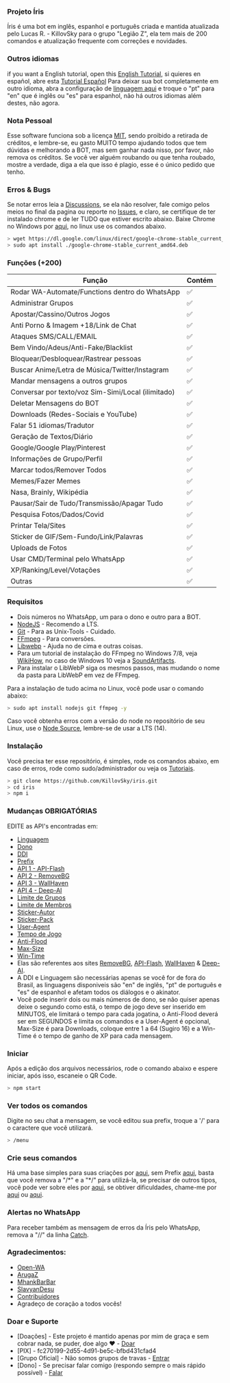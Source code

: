 ### Projeto Íris
Íris é uma bot em inglês, espanhol e português criada e mantida atualizada pelo Lucas R. - KillovSky para o grupo "Legião Z", ela tem mais de 200 comandos e atualização frequente com correções e novidades.

### Outros idiomas
if you want a English tutorial, open this [English Tutorial](https://github.com/KillovSky/iris/blob/main/.readme/en/README.md), si quieres en español, abre esta [Tutorial Español](https://github.com/KillovSky/iris/blob/main/.readme/es/README.md)
Para deixar sua bot completamente em outro idioma, abra a configuração de [linguagem aqui](https://github.com/KillovSky/iris/blob/main/lib/config/config.json#2) e troque o "pt" para "en" que é inglês ou "es" para espanhol, não há outros idiomas além destes, não agora.

### Nota Pessoal
Esse software funciona sob a licença [MIT](http://escolhaumalicenca.com.br/licencas/mit/), sendo proibido a retirada de créditos, e lembre-se, eu gasto MUITO tempo ajudando todos que tem dúvidas e melhorando a BOT, mas sem ganhar nada nisso, por favor, não remova os créditos.
Se você ver alguém roubando ou que tenha roubado, mostre a verdade, diga a ela que isso é plagio, esse é o único pedido que tenho.

### Erros & Bugs
Se notar erros leia a [Discussions](https://github.com/KillovSky/iris/discussions), se ela não resolver, fale comigo pelos meios no final da pagina ou reporte no [Issues](https://github.com/KillovSky/iris/issues), e claro, se certifique de ter instalado chrome e de ler TUDO que estiver escrito abaixo.
Baixe Chrome no Windows por [aqui](https://www.google.com/chrome), no linux use os comandos abaixo.

```bash
> wget https://dl.google.com/linux/direct/google-chrome-stable_current_amd64.deb
> sudo apt install ./google-chrome-stable_current_amd64.deb
```

### Funções (+200)

| Função |Contém|
| ------------- | ------------- |
| Rodar WA-Automate/Functions dentro do WhatsApp |✅|
| Administrar Grupos |✅|
| Apostar/Cassino/Outros Jogos |✅|
| Anti Porno & Imagem +18/Link de Chat |✅|
| Ataques SMS/CALL/EMAIL |✅|
| Bem Vindo/Adeus/Anti-Fake/Blacklist |✅|
| Bloquear/Desbloquear/Rastrear pessoas |✅|
| Buscar Anime/Letra de Música/Twitter/Instagram |✅|
| Mandar mensagens a outros grupos |✅|
| Conversar por texto/voz Sim-Simi/Local (ilimitado) |✅|
| Deletar Mensagens do BOT |✅|
| Downloads (Redes-Sociais e YouTube) |✅|
| Falar 51 idiomas/Tradutor |✅|
| Geração de Textos/Diário |✅|
| Google/Google Play/Pinterest |✅|
| Informações de Grupo/Perfil |✅|
| Marcar todos/Remover Todos |✅|
| Memes/Fazer Memes |✅|
| Nasa, Brainly, Wikipédia |✅|
| Pausar/Sair de Tudo/Transmissão/Apagar Tudo |✅|
| Pesquisa Fotos/Dados/Covid |✅|
| Printar Tela/Sites |✅||
| Sticker de GIF/Sem-Fundo/Link/Palavras |✅|
| Uploads de Fotos |✅|
| Usar CMD/Terminal pelo WhatsApp |✅|
| XP/Ranking/Level/Votações |✅|
| Outras |✅|

### Requisitos

- Dois números no WhatsApp, um para o dono e outro para a BOT.
- [NodeJS](https://nodejs.org) - Recomendo a LTS.
- [Git](https://git-scm.com) - Para as Unix-Tools - Cuidado.
- [FFmpeg](https://ffmpeg.org) - Para conversões.
- [Libwebp](https://developers.google.com/speed/webp/download) - Ajuda no de cima e outras coisas.
- Para um tutorial de instalação do FFmpeg no Windows 7/8, veja [WikiHow](https://pt.wikihow.com/Instalar-o-FFmpeg-no-Windows), no caso de Windows 10 veja a [SoundArtifacts](https://soundartifacts.com/pt/how-to/186-how-to-install-ffmpeg-on-windows-10-amp-add-ffmpeg-to-windows-path.html).
- Para instalar o LibWebP siga os mesmos passos, mas mudando o nome da pasta para LibWebP em vez de FFmpeg.

Para a instalação de tudo acima no Linux, você pode usar o comando abaixo:

```bash
> sudo apt install nodejs git ffmpeg -y
```

Caso você obtenha erros com a versão do node no repositório de seu Linux, use o [Node Source](https://github.com/nodesource/distributions), lembre-se de usar a LTS (14).

### Instalação
Você precisa ter esse repositório, é simples, rode os comandos abaixo, em caso de erros, rode como sudo/administrador ou veja os [Tutoriais](https://github.com/KillovSky/iris/discussions/28).

```bash
> git clone https://github.com/KillovSky/iris.git
> cd iris
> npm i
```

### Mudanças OBRIGATÓRIAS
EDITE as API's encontradas em:

- [Linguagem](https://github.com/KillovSky/iris/blob/main/lib/config/Bot/config.json#2)
- [Dono](https://github.com/KillovSky/iris/blob/main/lib/config/Bot/config.json#3)
- [DDI](https://github.com/KillovSky/iris/blob/main/lib/config/Bot/config.json#4)
- [Prefix](https://github.com/KillovSky/iris/blob/main/lib/config/Bot/config.json#5)
- [API 1 - API-Flash](https://github.com/KillovSky/iris/blob/main/lib/config/Bot/config.json#6)
- [API 2 - RemoveBG](https://github.com/KillovSky/iris/blob/main/lib/config/Bot/config.json#7)
- [API 3 - WallHaven](https://github.com/KillovSky/iris/blob/main/lib/config/Bot/config.json#8)
- [API 4 - Deep-AI](https://github.com/KillovSky/iris/blob/main/lib/config/Bot/config.json#9)
- [Limite de Grupos](https://github.com/KillovSky/iris/blob/main/lib/config/Bot/config.json#10)
- [Limite de Membros](https://github.com/KillovSky/iris/blob/main/lib/config/Bot/config.json#11)
- [Sticker-Autor](https://github.com/KillovSky/iris/blob/main/lib/config/Bot/config.json#12)
- [Sticker-Pack](https://github.com/KillovSky/iris/blob/main/lib/config/Bot/config.json#13)
- [User-Agent](https://github.com/KillovSky/iris/blob/main/lib/config/Bot/config.json#14)
- [Tempo de Jogo](https://github.com/KillovSky/iris/blob/main/lib/config/Bot/config.json#15)
- [Anti-Flood](https://github.com/KillovSky/iris/blob/main/lib/config/Bot/config.json#16)
- [Max-Size](https://github.com/KillovSky/iris/blob/main/lib/config/Bot/config.json#17)
- [Win-Time](https://github.com/KillovSky/iris/blob/main/lib/config/Bot/config.json#17)
- Elas são referentes aos sites [RemoveBG](https://www.remove.bg/pt-br), [API-Flash](https://apiflash.com), [WallHaven](https://wallhaven.cc/settings/account) & [Deep-AI](https://deepai.org).
- A DDI e Linguagem são necessárias apenas se você for de fora do Brasil, as linguagens disponiveis são "en" de inglês, "pt" de português e "es" de espanhol e afetam todos os diálogos e o akinator.
- Você pode inserir dois ou mais números de dono, se não quiser apenas deixe o segundo como está, o tempo de jogo deve ser inserido em MINUTOS, ele limitará o tempo para cada jogatina, o Anti-Flood deverá ser em SEGUNDOS e limita os comandos e a User-Agent é opcional, Max-Size é para Downloads, coloque entre 1 a 64 (Sugiro 16) e a Win-Time é o tempo de ganho de XP para cada mensagem.

### Iniciar
Após a edição dos arquivos necessários, rode o comando abaixo e espere iniciar, após isso, escaneie o QR Code.

```bash
> npm start
```

### Ver todos os comandos
Digite no seu chat a mensagem, se você editou sua prefix, troque a '/' para o caractere que você utilizará.

```bash
> /menu
```

### Crie seus comandos
Há uma base simples para suas criações por [aqui](https://github.com/KillovSky/iris/blob/main/config.js#L4000), sem Prefix [aqui](https://github.com/KillovSky/iris/blob/main/config.js#L304), basta que você remova a "/\*" e a "\*/" para utilizá-la, se precisar de outros tipos, você pode ver sobre eles por [aqui](https://docs.openwa.dev/classes/api_client.client.html), se obtiver dificuldades, chame-me por [aqui](https://bit.ly/3owVJoB) ou [aqui](https://wa.me/+5518998044132).

### Alertas no WhatsApp
Para receber também as mensagem de erros da Íris pelo WhatsApp, remova a "//" da linha [Catch](https://github.com/KillovSky/iris/blob/main/config.js#L4012).

### Agradecimentos:
- [Open-WA](https://github.com/open-wa)
- [ArugaZ](https://github.com/ArugaZ)
- [MhankBarBar](https://github.com/MhankBarBar)
- [SlavyanDesu](https://github.com/SlavyanDesu)
- [Contribuidores](https://github.com/KillovSky/iris/graphs/contributors)
- Agradeço de coração a todos vocês!

### Doar e Suporte
- [Doações] - Este projeto é mantido apenas por mim de graça e sem cobrar nada, se puder, doe algo ❤️ - [Doar](https://picpay.me/userlucas123)
- [PIX] - fc270199-2d55-4d91-be5c-bfbd431cfad4
- [Grupo Oficial] - Não somos grupos de travas - [Entrar](https://bit.ly/3owVJoB)
- [Dono] - Se precisar falar comigo (respondo sempre o mais rápido possível) - [Falar](https://wa.me/+5518998044132)